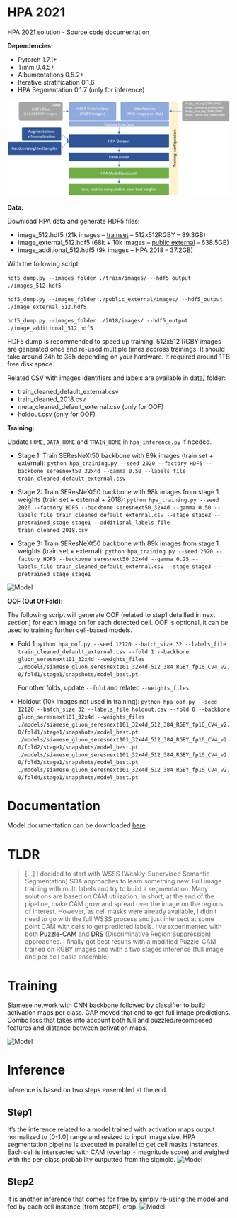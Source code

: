 # HPA 2021
HPA 2021 solution - Source code documentation

**Dependencies:**
- Pytorch 1.7.1+
- Timm 0.4.5+
- Albumentations 0.5.2+
- Iterative stratification 0.1.6
- HPA Segmentation 0.1.7 (only for inference)

![Model](resources/training_code.png)

**Data:**

Download HPA data and generate HDF5 files:
- image_512.hdf5 (21k images – [trainset](https://www.kaggle.com/c/hpa-single-cell-image-classification/data) – 512x512RGBY – 89.3GB)
- image_external_512.hdf5 (68k + 10k images – [public external](https://www.kaggle.com/lnhtrang/hpa-public-data-download-and-hpacellseg) – 638.5GB)
- image_additional_512.hdf5 (9k images – HPA 2018 – 37.2GB)

With the following script:

```hdf5_dump.py --images_folder ./train/images/ --hdf5_output ./images_512.hdf5```

```hdf5_dump.py --images_folder ./public_external/images/ --hdf5_output ./image_external_512.hdf5```

```hdf5_dump.py --images_folder ./2018/images/ --hdf5_output ./image_additional_512.hdf5```

HDF5 dump is recommended to speed up training. 512x512 RGBY images are generated once and re-used multiple times accross trainings. It should take around 24h to 36h depending on your hardware. It required around 1TB free disk space.

Related CSV with images identifiers and labels are available in [data/](data/) folder:
- train_cleaned_default_external.csv
- train_cleaned_2018.csv
- meta_cleaned_default_external.csv (only for OOF)
- holdout.csv (only for OOF)

**Training:**

Update ```HOME```,  ```DATA_HOME``` and ```TRAIN_HOME``` in ```hpa_inference.py``` if needed.

- Stage 1: Train SEResNeXt50 backbone with 89k images (train set + external):
  ```python hpa_training.py --seed 2020 --factory HDF5 --backbone seresnext50_32x4d --gamma 0.50 --labels_file train_cleaned_default_external.csv```
 
- Stage 2: Train SEResNeXt50 backbone with 98k images from stage 1 weights (train set + external + 2018):
  ```python hpa_training.py --seed 2020 --factory HDF5 --backbone seresnext50_32x4d --gamma 0.50 --labels_file train_cleaned_default_external.csv --stage stage2 --pretrained_stage stage1 --additional_labels_file train_cleaned_2018.csv```
 
- Stage 3: Train SEResNeXt50 backbone with 89k images from stage 1 weights (train set + external):
 ```python hpa_training.py --seed 2020 --factory HDF5 --backbone seresnext50_32x4d --gamma 0.25 --labels_file train_cleaned_default_external.csv --stage stage3 --pretrained_stage stage1```

![Model](resources/data.png)

**OOF (Out Of Fold):**

The following script will generate OOF (related to step1 detailled in next section) for each image on for each detected cell. 
OOF is optional, it can be used to training further cell-based models.

- Fold 1
   ```python hpa_oof.py --seed 12120 --batch_size 32 --labels_file train_cleaned_default_external.csv --fold 1 --backbone gluon_seresnext101_32x4d --weights_files ./models/siamese_gluon_seresnext101_32x4d_512_384_RGBY_fp16_CV4_v2.0/fold1/stage1/snapshots/model_best.pt ```
   
   For other folds, update ```--fold``` and related ```--weights_files```

- Holdout (10k images not used in training):
   ```python hpa_oof.py --seed 12120 --batch_size 32 --labels_file holdout.csv --fold 0 --backbone gluon_seresnext101_32x4d --weights_files ./models/siamese_gluon_seresnext101_32x4d_512_384_RGBY_fp16_CV4_v2.0/fold1/stage1/snapshots/model_best.pt ./models/siamese_gluon_seresnext101_32x4d_512_384_RGBY_fp16_CV4_v2.0/fold2/stage1/snapshots/model_best.pt ./models/siamese_gluon_seresnext101_32x4d_512_384_RGBY_fp16_CV4_v2.0/fold3/stage1/snapshots/model_best.pt ./models/siamese_gluon_seresnext101_32x4d_512_384_RGBY_fp16_CV4_v2.0/fold4/stage1/snapshots/model_best.pt ```

# Documentation

Model documentation can be downloaded [here](resources/HPA-2021-documentation.pdf).

# TLDR

> [...] I decided to start with WSSS (Weakly-Supervised Semantic Segmentation) SOA approaches to learn something new. Full image training with multi labels and try to build a segmentation. Many solutions are based on CAM utilization. In short, at the end of the pipeline, make CAM grow and spread over the image on the regions of interest.  However, as cell masks were already available, I didn’t need to go with the full WSSS process and just intersect at some point CAM with cells to get predicted labels. I’ve experimented with both [Puzzle-CAM](https://arxiv.org/pdf/2101.11253.pdf) and [DRS](https://arxiv.org/pdf/2103.07246.pdf) (Discriminative Region Suppression) approaches. I finally got best results with a modified Puzzle-CAM trained on RGBY images and with a two stages inference (full image and per cell basic ensemble). 

# Training

Siamese network with CNN backbone followed by classifier to build activation maps per class. GAP moved that end to get full image predictions. Combo loss that takes into account both full and puzzled/recomposed features and distance between activation maps. 

![Model](resources/training.png)

# Inference
Inference is based on two steps ensembled at the end. 

## Step1
It’s the inference related to a model trained with activation maps output normalized to [0-1.0] range and resized to input image size. HPA segmentation pipeline is executed in parallel to get cell masks instances. Each cell is intersected with CAM (overlap + magnitude score) and weighed with the per-class probability outputted from the sigmoid.
![Model](resources/inference_step1.png)

## Step2
It is another inference that comes for free by simply re-using the model and fed by each cell instance (from step#1) crop.
![Model](resources/inference_step2.png)

